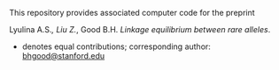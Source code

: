 This repository provides associated computer code for the preprint  

Lyulina A.S.<sup>*</sup>, Liu Z.<sup>*</sup>, Good B.H. _Linkage equilibrium between rare alleles_.  
  
  
* denotes equal contributions; corresponding author: bhgood@stanford.edu
